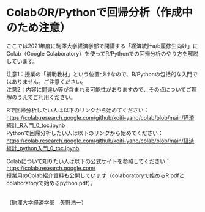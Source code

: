 # ColabのR/Pythonで回帰分析（作成中のため注意）
ここでは2021年度に駒澤大学経済学部で開講する「経済統計a/b履修生向け」にColab（Google Colaboratory）を使ってR/Pythonでの回帰分析のやり方を解説しています。

注意1：授業の「補助教材」という位置づけなので、R/Pythonの包括的な入門ではありません。ご注意ください。
<br>
注意2：内容に間違い等が含まれる可能性がありますので、その点についてご理解のうえでご利用ください。

Rで回帰分析したい人は以下のリンクから始めてください：<br>
https://colab.research.google.com/github/koiti-yano/colab/blob/main/経済統計_R入門_0_toc.ipynb
<br>
Pythonで回帰分析したい人は以下のリンクから始めてください：<br>
https://colab.research.google.com/github/koiti-yano/colab/blob/main/経済統計_python入門_0_toc.ipynb

Colabについて知りたい人は以下の公式サイトを参照してください：<br>
https://colab.research.google.com/<br>授業用のColab紹介資料も公開しています（colaboratoryで始めるR.pdfとcolaboratoryで始めるpython.pdf）。

<br>（駒澤大学経済学部　矢野浩一）

